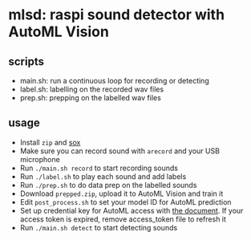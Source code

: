 # mlsd: raspi sound detector with AutoML Vision

## scripts

- main.sh: run a continuous loop for recording or detecting
- label.sh: labelling on the recorded wav files
- prep.sh: prepping on the labelled wav files

## usage

- Install `zip` and [sox](http://sox.sourceforge.net/)
- Make sure you can record sound with `arecord` and your USB microphone
- Run `./main.sh record` to start recording sounds
- Run `./label.sh` to play each sound and add labels
- Run `./prep.sh` to do data prep on the labelled sounds
- Download `prepped.zip`, upload it to AutoML Vision and train it
- Edit `post_process.sh` to set your model ID for AutoML prediction
- Set up credential key for AutoML access with [the document](https://cloud.google.com/vision/automl/docs/quickstart). If your access token is expired, remove access_token file to refresh it
- Run `./main.sh detect` to start detecting sounds

